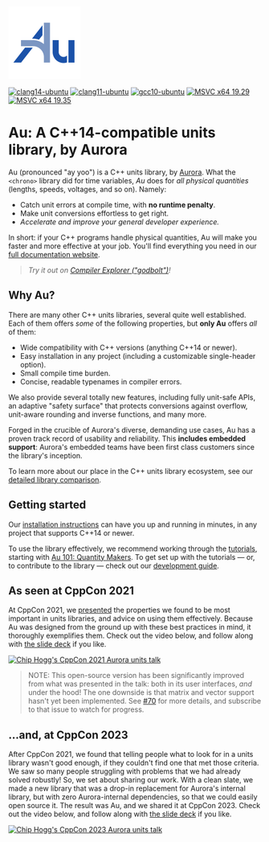 ![Au library logo](docs/assets/au-logo-color.png)

[![clang14-ubuntu](
https://github.com/aurora-opensource/au/actions/workflows/clang14-ubuntu.yml/badge.svg?branch=main&event=push)](
https://github.com/aurora-opensource/au/actions/workflows/clang14-ubuntu.yml) [![clang11-ubuntu](
https://github.com/aurora-opensource/au/actions/workflows/clang11-ubuntu.yml/badge.svg?branch=main&event=push)](
https://github.com/aurora-opensource/au/actions/workflows/clang11-ubuntu.yml) [![gcc10-ubuntu](
https://github.com/aurora-opensource/au/actions/workflows/gcc10-ubuntu.yml/badge.svg?branch=main&event=push)](
https://github.com/aurora-opensource/au/actions/workflows/gcc10-ubuntu.yml) [![MSVC x64 19.29](
https://github.com/aurora-opensource/au/actions/workflows/msvc-x64-19-29-30151.yml/badge.svg?branch=main&event=push)](
https://github.com/aurora-opensource/au/actions/workflows/msvc-x64-19-29-30151.yml) [![MSVC x64 19.35](
https://github.com/aurora-opensource/au/actions/workflows/msvc-x64-19-35-32217-1.yml/badge.svg?branch=main&event=push)](
https://github.com/aurora-opensource/au/actions/workflows/msvc-x64-19-35-32217-1.yml)

# Au: A C++14-compatible units library, by Aurora

Au (pronounced "ay yoo") is a C++ units library, by [Aurora](https://aurora.tech/).  What the
`<chrono>` library did for time variables, _Au_ does for _all physical quantities_ (lengths, speeds,
voltages, and so on). Namely:

- Catch unit errors at compile time, with **no runtime penalty**.
- Make unit conversions effortless to get right.
- _Accelerate and improve your general developer experience._

In short: if your C++ programs handle physical quantities, Au will make you faster and more
effective at your job.  You'll find everything you need in our [full documentation
website](https://aurora-opensource.github.io/au).

> _Try it out on [Compiler Explorer ("godbolt")](https://godbolt.org/z/KrvfhP4M3)!_

## Why Au?

There are many other C++ units libraries, several quite well established.  Each of them offers
_some_ of the following properties, but **only Au** offers _all_ of them:

- Wide compatibility with C++ versions (anything C++14 or newer).
- Easy installation in any project (including a customizable single-header option).
- Small compile time burden.
- Concise, readable typenames in compiler errors.

We also provide several totally new features, including fully unit-safe APIs, an adaptive "safety
surface" that protects conversions against overflow, unit-aware rounding and inverse functions, and
many more.

Forged in the crucible of Aurora's diverse, demanding use cases, Au has a proven track record of
usability and reliability. This **includes embedded support**: Aurora's embedded teams have been
first class customers since the library's inception.

To learn more about our place in the C++ units library ecosystem, see our [detailed library
comparison](https://aurora-opensource.github.io/au/main/alternatives/).

## Getting started

Our [installation instructions](https://aurora-opensource.github.io/au/main/install/) can have you
up and running in minutes, in any project that supports C++14 or newer.

To use the library effectively, we recommend working through the
[tutorials](https://aurora-opensource.github.io/au/main/tutorial/), starting with [Au 101: Quantity
Makers](https://aurora-opensource.github.io/au/main/tutorial/101-quantity-makers/).  To
get set up with the tutorials — or, to contribute to the library — check out our [development
guide](https://aurora-opensource.github.io/au/main/develop/).

## As seen at CppCon 2021

At CppCon 2021, we
[presented](https://cppcon2021.sched.com/event/nvCp/units-libraries-and-autonomous-vehicles-lessons-from-the-trenches)
the properties we found to be most important in units libraries, and advice on using them
effectively.  Because Au was designed from the ground up with these best practices in mind, it
thoroughly exemplifies them.  Check out the video below, and follow along with [the slide
deck](https://chogg.name/cppcon-2021-units/) if you like.

[![Chip Hogg's CppCon 2021 Aurora units talk](https://github.com/user-attachments/assets/ca87d98d-4256-4d10-a112-723d1ee56275)](https://www.youtube.com/watch?v=5dhFtSu3wCo)

> NOTE: This open-source version has been significantly improved from what was presented in the
talk: both in its user interfaces, _and_ under the hood!  The one downside is that matrix and vector
support hasn't yet been implemented.  See [#70](https://github.com/aurora-opensource/au/issues/70)
for more details, and subscribe to that issue to watch for progress.

## ...and, at CppCon 2023

After CppCon 2021, we found that telling people what to look for in a units library wasn't good
enough, if they couldn't find one that met those criteria.  We saw so many people struggling with
problems that we had already solved robustly!  So, we set about sharing our work.  With a clean
slate, we made a new library that was a drop-in replacement for Aurora's internal library, but with
zero Aurora-internal dependencies, so that we could easily open source it.  The result was Au, and
we shared it at CppCon 2023.  Check out the video below, and follow along with [the slide
deck](https://chogg.name/cppcon-2023-au-units) if you like.

[![Chip Hogg's CppCon 2023 Aurora units talk](https://github.com/user-attachments/assets/5f359644-d36c-43f9-8d6f-b49bb1d3cb2e)](https://www.youtube.com/watch?v=o0ck5eqpOLc)
